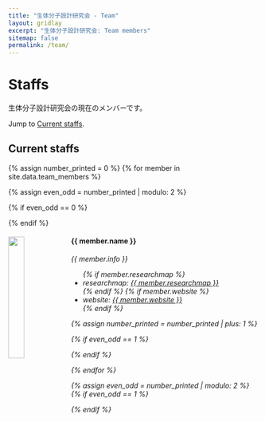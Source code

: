 ```yaml
---
title: "生体分子設計研究会 - Team"
layout: gridlay
excerpt: "生体分子設計研究会: Team members"
sitemap: false
permalink: /team/
---
```


# Staffs

生体分子設計研究会の現在のメンバーです。

<!--**We are looking for new members to join the team** [(see openings)]({{ site.url }}{{ site.baseurl }}/vacancies) **!**-->

Jump to [Current staffs](#current-staffs).

## Current staffs

{% assign number_printed = 0 %}
{% for member in site.data.team_members %}

{% assign even_odd = number_printed | modulo: 2 %}

{% if even_odd == 0 %}
<div class="row">
{% endif %}

<div class="col-sm-6 clearfix">
  <img src="{{ site.url }}{{ site.baseurl }}/images/teampic/{{ member.photo }}" class="img-responsive" width="25%" style="float: left" />
  <h4>{{ member.name }}</h4>
  <i>{{ member.info }} <!--<br>email: <{{ member.email }}></i> -->
  <ul style="overflow: hidden">
  {% if member.researchmap %}
  <li> researchmap: <a href="https://researchmap.jp/{{ member.researchmap }}">{{ member.researchmap }}</a> </li>
  {% endif %}
  {% if member.website %}
  <li> website: <a href="{{ member.website }}">{{ member.website }}</a> </li>
  {% endif %}
  </ul>
</div>

{% assign number_printed = number_printed | plus: 1 %}

{% if even_odd == 1 %}
</div>
{% endif %}

{% endfor %}

{% assign even_odd = number_printed | modulo: 2 %}
{% if even_odd == 1 %}
</div>
{% endif %}

<!--

This field will be added if we have alumni data.

## Alumni

{% assign number_printed = 0 %}
{% for member in site.data.alumni_members %}

{% assign even_odd = number_printed | modulo: 2 %}

{% if even_odd == 0 %}
<div class="row">
{% endif %}

<div class="col-sm-6 clearfix">
  <img src="{{ site.url }}{{ site.baseurl }}/images/teampic/{{ member.photo }}" class="img-responsive" width="25%" style="float: left" />
  <h4>{{ member.name }}</h4>
  <i>{{ member.duration }} <br> Role: {{ member.info }}</i>
  <ul style="overflow: hidden">

  </ul>
</div>

{% assign number_printed = number_printed | plus: 1 %}

{% if even_odd == 1 %}
</div>
{% endif %}

{% endfor %}

{% assign even_odd = number_printed | modulo: 2 %}
{% if even_odd == 1 %}
</div>
{% endif %}

## Administrative Support

<a href="mailto:Rijsewijk@Physics.LeidenUniv.nl">Ellie van Rijsewijk</a> is helping us (and other groups) with administration.

-->